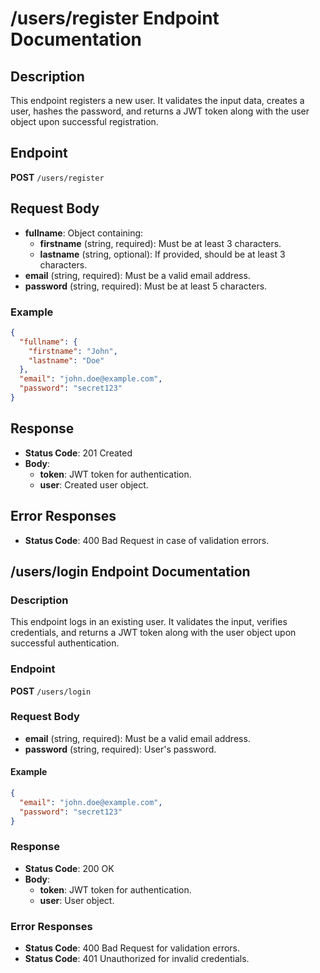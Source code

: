 # /users/register Endpoint Documentation

## Description
This endpoint registers a new user. It validates the input data, creates a user, hashes the password, and returns a JWT token along with the user object upon successful registration.

## Endpoint
**POST** `/users/register`

## Request Body
- **fullname**: Object containing:
  - **firstname** (string, required): Must be at least 3 characters.
  - **lastname** (string, optional): If provided, should be at least 3 characters.
- **email** (string, required): Must be a valid email address.
- **password** (string, required): Must be at least 5 characters.

### Example
```json
{
  "fullname": {
    "firstname": "John",
    "lastname": "Doe"
  },
  "email": "john.doe@example.com",
  "password": "secret123"
}
```

## Response
- **Status Code**: 201 Created
- **Body**:
  - **token**: JWT token for authentication.
  - **user**: Created user object.

## Error Responses
- **Status Code**: 400 Bad Request in case of validation errors.

## /users/login Endpoint Documentation

### Description
This endpoint logs in an existing user. It validates the input, verifies credentials, and returns a JWT token along with the user object upon successful authentication.

### Endpoint
**POST** `/users/login`

### Request Body
- **email** (string, required): Must be a valid email address.
- **password** (string, required): User's password.

#### Example
```json
{
  "email": "john.doe@example.com",
  "password": "secret123"
}
```

### Response
- **Status Code**: 200 OK
- **Body**:
  - **token**: JWT token for authentication.
  - **user**: User object.

### Error Responses
- **Status Code**: 400 Bad Request for validation errors.
- **Status Code**: 401 Unauthorized for invalid credentials.
